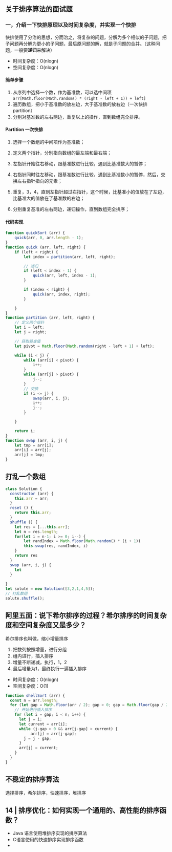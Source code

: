 ## 关于排序算法的面试题



### 一，介绍一下快排原理以及时间复杂度，并实现一个快排



快排使用了分治的思想，分而治之，将复杂的问题，分解为多个相似的子问题，把子问题再分解为更小的子问题，最后原问题的解，就是子问题的合并。（这种问题，一般要**递归**来解决）



- 时间复杂度：O(nlogn)
- 空间复杂度：O(nlogn)



#### 简单步骤



1. 从序列中选择一个数，作为基准数，可以选中间项`arr[Math.floor(Math.random() * (right - left + 1)) + left]`
2. 遍历数组，把小于基准数的放左边，大于基准数的放右边（一次快排partition）
3. 分别对基准数的左右两边，重复以上的操作，直到数组完全排序。



#### Partition 一次快排

1. 选择一个数组的中间项作为基准数；

2. 定义两个指针，分别指向数组的最左端和最右端；
3. 左指针开始往右移动，跟基准数进行比较，遇到比基准数大的暂停；
4. 右指针同时往左移动，跟基准数进行比较，遇到比基准数小的暂停，然后，交换左右指针指向的元素；
5. 重复，3，4，直到左指针超过右指针，这个时候，比基准小的值放在了左边，比基准大的值放在了基准数的右边；
6. 分别重复基准的左右两边，递归操作，直到数组完全排序；



#### 代码实现

```js
function quickSort (arr) {
    quick(arr, 0, arr.length - 1);
}
function quick (arr, left, right) {
    if (left < right) {
        let index = partition(arr, left, right);

        // 递归
        if (left < index - 1) {
            quick(arr, left, index - 1);
        }

        if (index < right) {
            quick(arr, index, right);
        }

    }
}
function partition (arr, left, right) {
    // 定义两个指针
    let i = left;
    let j = right;

    // 获取基准值
    let pivot = Math.floor(Math.random(right - left + 1) + left);

    while (i < j) {
        while (arr[i] < pivot) {
            i++;
        }
        while (arr[j] > pivot) {
            j--;
        }
        // 交换
        if (i <= j) {
            swap(arr, i, j);
            i++;
            j--;
        }

    }

    return i;
}
function swap (arr, i, j) {
    let tmp = arr[i];
    arr[i] = arr[j];
    arr[j] = tmp;
}

```



## 打乱一个数组



```js
class Solution {
  constructor (arr) {
    this.arr = arr;
  }
  reset () {
    return this.arr;
  }
  shuffle () {
    let res = [...this.arr];
    let n = res.length;
    for(let i = n-1; i >= 0; i--) {
        let randIndex = Math.floor(Math.random() * (i + 1))
        this.swap(res, randIndex, i)
    }
    return res
  }
  swap (arr, i, j) {
    let 
  }
  
}
let solute = new Solution([3,2,1,4,5]);
// 打乱数组
solute.shuffle();
```



## 阿里五面：说下希尔排序的过程？希尔排序的时间复杂度和空间复杂度又是多少？



希尔排序也叫做，缩小增量排序

1. 把数列按照增量，进行分组
2. 组内进行，插入排序
3. 增量不断递减，执行，1，2
4. 最后增量为1，最终执行一遍插入排序



- 时间复杂度：O(nlogn)
- 空间复杂度：O(1)



```js
function shellSort (arr) {
  const n = arr.length;
  for (let gap = Math.floor(arr / 2); gap > 0; gap = Math.floor(gap / 2)) {
    // 开始进行插入排序
    for (let i = gap; i < n; i++) {
      let j = i;
      let current = arr[i];
      while (j-gap > 0 && arr[j-gap] > current) {
           arr[j] = arr[j-gap];
        j = j - gap;
      }
      arr[j] = current;
    }
  }
}


```



## 不稳定的排序算法


选择排序，希尔排序，快速排序，堆排序

## 14 | 排序优化：如何实现一个通用的、高性能的排序函数？

* Java 语言使用堆排序实现的排序算法
* C语言使用的快速排序实现排序函数
* 

